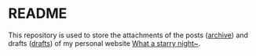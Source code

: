 # README

This repository is used to store the attachments of the posts ([archive](https://github.com/HelloWorld-1017/HelloWorld-1017.github.io-post-and-draft-attachments/tree/main/archive)) and drafts ([drafts](https://github.com/HelloWorld-1017/HelloWorld-1017.github.io-post-and-draft-attachments/tree/main/drafts)) of my personal website [What a starry night~](https://helloworld-1017.github.io/).